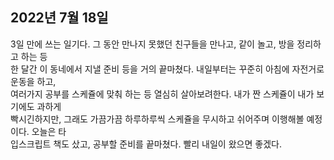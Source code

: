 ## **2022년 7월 18일**

3일 만에 쓰는 일기다. 그 동안 만나지 못했던 친구들을 만나고, 같이 놀고, 방을 정리하고 하는 등  
한 달간 이 동네에서 지낼 준비 등을 거의 끝마쳤다. 내일부터는 꾸준히 아침에 자전거로 운동을 하고,  
여러가지 공부를 스케쥴에 맞춰 하는 등 열심히 살아보려한다. 내가 짠 스케쥴이 내가 보기에도 과하게  
빡시긴하지만, 그래도 가끔가끔 하루하루씩 스케쥴을 무시하고 쉬어주며 이행해볼 예정이다. 오늘은 타  
입스크립트 책도 샀고, 공부할 준비를 끝마쳤다. 빨리 내일이 왔으면 좋겠다. 